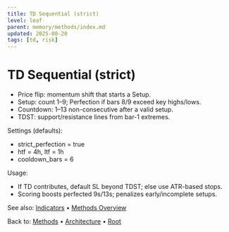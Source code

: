 ```yaml
---
title: TD Sequential (strict)
level: leaf
parent: memory/methods/index.md
updated: 2025-08-20
tags: [td, risk]
---
```


# TD Sequential (strict)

- Price flip: momentum shift that starts a Setup.
- Setup: count 1–9; Perfection if bars 8/9 exceed key highs/lows.
- Countdown: 1–13 non-consecutive after a valid setup.
- TDST: support/resistance lines from bar-1 extremes.

Settings (defaults):
- strict_perfection = true
- htf = 4h, ltf = 1h
- cooldown_bars = 6

Usage:
- If TD contributes, default SL beyond TDST; else use ATR-based stops.
- Scoring boosts perfected 9s/13s; penalizes early/incomplete setups.

See also: [Indicators](./indicators.md) • [Methods Overview](./index.md)

Back to: [Methods](./index.md) • [Architecture](../architecture/index.md) • [Root](../memory.md)
